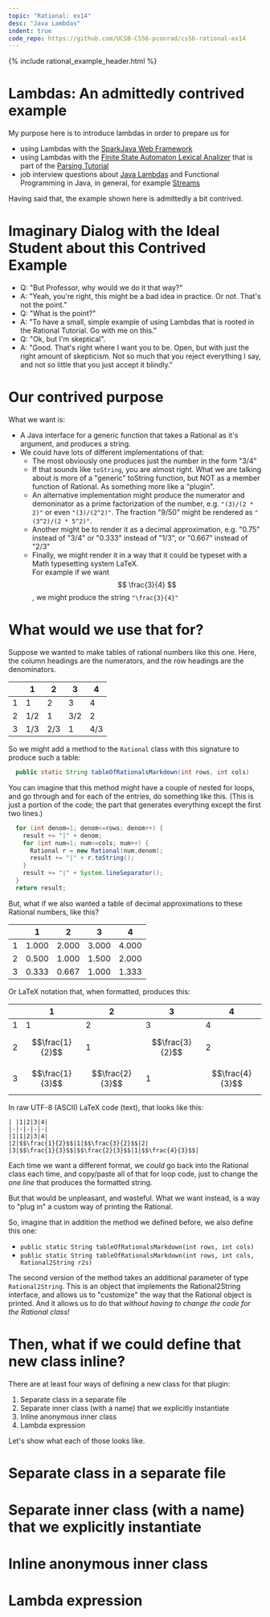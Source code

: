 ```yaml
---
topic: "Rational: ex14"
desc: "Java Lambdas"
indent: true
code_repo: https://github.com/UCSB-CS56-pconrad/cs56-rational-ex14
---
```



{% include rational_example_header.html %}

# Lambdas: An admittedly contrived example

My purpose here is to introduce lambdas in order to prepare us for 
* using Lambdas with the [SparkJava Web Framework]() 
* using Lambdas with the [Finite State Automaton Lexical Analizer](https://github.com/ucsb-cs56-pconrad/ucsb-cs56-parsing-arithmetic-expressions/blob/master/src/edu/ucsb/cs56/pconrad/parsing/tokenizer/Tokenizer.java#L33) that is part of the [Parsing Tutorial](https://ucsb-cs56-pconrad.github.io/tutorials/parsing/) 
* job interview questions about [Java Lambdas](https://ucsb-cs56-pconrad.github.io/topics/java_lambda_expressions/) and Functional Programming in Java, in general, for example [Streams](https://ucsb-cs56-pconrad.github.io/topics/java_streams/)

Having said that, the example shown here is admittedly a bit contrived.

# Imaginary Dialog with the Ideal Student about this Contrived Example

* Q: "But Professor, why would we do it that way?"
* A: "Yeah, you're right, this might be a bad idea in practice. Or not.  That's not the point."
* Q: "What is the point?"
* A: "To have a small, simple example of using Lambdas that is rooted in the Rational Tutorial.  Go with me on this."
* Q: "Ok, but I'm skeptical".
* A: "Good.  That's right where I want you to be.  Open, but with just the right amount of skepticism. Not so much that you reject everything I say, and not so little that you just accept it blindly."

# Our contrived purpose

What we want is:
* A Java interface for a generic function that takes a Rational as it's argument, and produces a string.
* We could have lots of different implementations of that:
   * The most obviously one produces just the number in the form "3/4"
   *  If that sounds like `toString`, you are almost right.   What we are talking about is more of a "generic" toString function, but NOT as a member function
   of Rational.  As something more like a "plugin".
   * An alternative implementation might produce the numerator and demoninator as a prime factorization of the number, e.g. `"(3)/(2 * 2)"` or
      even `"(3)/(2^2)"`.   The fraction "9/50" might be rendered as `"(3^2)/(2 * 5^2)"`.
   * Another might be to render it as a decimal approximation, e.g. "0.75" instead of "3/4" or "0.333" instead of "1/3", or "0.667" instead of "2/3"
   * Finally, we might render it in a way that it could be typeset with a Math typesetting system LaTeX.  
      For example if we want $$ \frac{3}{4} $$, we might produce the string `"\frac{3}{4}"`

# What would we use that for?

Suppose we wanted to make tables of rational numbers like this one.  Here, the column headings are the
numerators, and the row headings are the denominators.


| |1|2|3|4|
|-|-|-|-|-|
|1|1|2|3|4|
|2|1/2|1|3/2|2|
|3|1/3|2/3|1|4/3|

So we might add a method to the `Rational` class with this signature to produce such a table:

```java
  public static String tableOfRationalsMarkdown(int rows, int cols)
```

You can imagine that this method might have a couple of nested for loops, and go through
and for each of the entries, do something like this.  (This is just a portion of the code;
the part that generates everything except the first two lines.)

```java
  for (int denom=1; denom<=rows; denom++) {                                  
    result += "|" + denom;                                                 
    for (int num=1; num<=cols; num++) {                                    
      Rational r = new Rational(num,denom);                              
      result += "|" + r.toString();                                                                     
    }                                                                      
    result += "|" + System.lineSeparator();
  }
  return result;
```

But, what if we also wanted a table of decimal approximations to these Rational numbers, like this?

| |1|2|3|4|
|-|-|-|-|-|
|1|1.000|2.000|3.000|4.000|
|2|0.500|1.000|1.500|2.000|
|3|0.333|0.667|1.000|1.333|

Or LaTeX notation that, when formatted, produces this:

| |1|2|3|4|
|-|-|-|-|-|
|1|1|2|3|4|
|2|$$\frac{1}{2}$$|1|$$\frac{3}{2}$$|2|
|3|$$\frac{1}{3}$$|$$\frac{2}{3}$$|1|$$\frac{4}{3}$$|

In raw UTF-8 (ASCII) LaTeX code (text), that looks like this:

```
| |1|2|3|4|
|-|-|-|-|-|
|1|1|2|3|4|
|2|$$\frac{1}{2}$$|1|$$\frac{3}{2}$$|2|
|3|$$\frac{1}{3}$$|$$\frac{2}{3}$$|1|$$\frac{4}{3}$$|
```

Each time we want a different format,  we *could* go back into the Rational class each time, 
and copy/paste all of that for loop code, just to change the *one line* that produces the formatted
string.  

But that would be unpleasant, 
and wasteful.   What we want instead, is a way to "plug in" a custom way of printing the Rational.

So, imagine that in addition the method we defined before, we also define this one:

* `public static String tableOfRationalsMarkdown(int rows, int cols)`
* `public static String tableOfRationalsMarkdown(int rows, int cols, Rational2String r2s)`

The second version of the method takes an additional parameter of type `Rational2String`.  This is
an object that implements the Rational2String interface, and allows us to "customize" the way
that the Rational object is printed.  And it allows us to do that *without having to change the
code for the Rational class!*

# Then, what if we could define that new class inline?

There are at least four ways of defining a new class for that plugin:

1. Separate class in a separate file
2. Separate inner class (with a name) that we explicitly instantiate
3. Inline anonymous inner class
4. Lambda expression

Let's show what each of those looks like.

# Separate class in a separate file

# Separate inner class (with a name) that we explicitly instantiate

# Inline anonymous inner class

# Lambda expression



   
